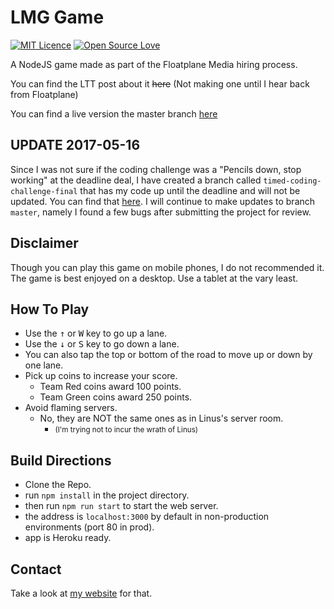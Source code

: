 # LMG Game
[![MIT Licence](https://badges.frapsoft.com/os/mit/mit.svg)](https://github.com/sonicer105/LMGGame/blob/master/LICENSE)
[![Open Source Love](https://badges.frapsoft.com/os/v1/open-source.svg)](https://github.com/sonicer105/LMGGame/blob/master/LICENSE)


A NodeJS game made as part of the Floatplane Media hiring process.

You can find the LTT post about it ~~here~~ (Not making one until I hear back from Floatplane)

You can find a live version the master branch [here](https://infinite-brook-45557.herokuapp.com/)

## UPDATE 2017-05-16
Since I was not sure if the coding challenge was a "Pencils down, stop working" at the deadline deal, I have created a
branch called `timed-coding-challenge-final` that has my code up until the deadline and will not be updated. You can
find that [here](https://github.com/sonicer105/LMGGame/tree/timed-coding-challenge-final). I will continue to make
updates to branch `master`, namely I found a few bugs after submitting the project for review.

## Disclaimer
Though you can play this game on mobile phones, I do not recommended it. The game is best enjoyed on a desktop. Use a
tablet at the vary least.
## How To Play
* Use the <kbd>&uparrow;</kbd> or <kbd>W</kbd> key to go up a lane.
* Use the <kbd>&downarrow;</kbd> or <kbd>S</kbd> key to go down a lane.
* You can also tap the top or bottom of the road to move up or down by one lane.
* Pick up coins to increase your score.
  * Team Red coins award 100 points.
  * Team Green coins award 250 points.
* Avoid flaming servers.
  * No, they are NOT the same ones as in Linus's server room.
    * <small>(I'm trying not to incur the wrath of Linus)</small>
## Build Directions
* Clone the Repo.
* run `npm install` in the project directory.
* then run `npm run start` to start the web server.
* the address is `localhost:3000` by default in non-production environments (port 80 in prod).
* app is Heroku ready.
## Contact
Take a look at [my website](https://sailextech.me/resume#Socials) for that.